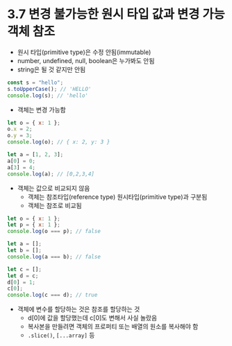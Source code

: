 # 3.7 변경 불가능한 원시 타입 값과 변경 가능 객체 참조

- 원시 타입(primitive type)은 수정 안됨(immutable)
- number, undefined, null, boolean은 누가봐도 안됨
- string은 될 것 같지만 안됨

```javascript
const s = "hello";
s.toUpperCase(); // 'HELLO'
console.log(s); // 'hello'
```

- 객체는 변경 가능함

```javascript
let o = { x: 1 };
o.x = 2;
o.y = 3;
console.log(o); // { x: 2, y: 3 }

let a = [1, 2, 3];
a[0] = 0;
a[3] = 4;
console.log(a); // [0,2,3,4]
```

- 객체는 값으로 비교되지 않음
  - 객체는 참조타입(reference type) 원시타입(primitive type)과 구분됨
  - 객체는 참조로 비교됨

```javascript
let o = { x: 1 };
let p = { x: 1 };
console.log(o === p); // false

let a = [];
let b = [];
console.log(a === b); // false

let c = [];
let d = c;
d[0] = 1;
c[0];
console.log(c === d); // true
```

- 객체에 변수를 할당하는 것은 참조를 할당하는 것
  - d[0]에 값을 할당했는데 c[0]도 변해서 사실 놀랐음
  - 복사본을 만들려면 객체의 프로퍼티 또는 배열의 원소를 복사해야 함
  - `.slice()`, `[...array]` 등
